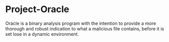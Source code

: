 # Project-Oracle
Oracle is a binary analysis program with the intention to provide a more thorough and robust indication to what a malicious file contains, before it is set lose in a dynamic environment. 
